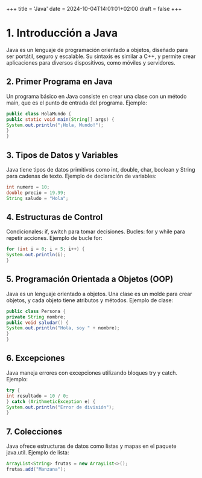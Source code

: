+++
title = 'Java'
date = 2024-10-04T14:01:01+02:00
draft = false
+++

# 1. Introducción a Java

Java es un lenguaje de programación orientado a objetos, diseñado para ser portátil, seguro y escalable. Su sintaxis es similar a C++, y permite crear aplicaciones para diversos dispositivos, como móviles y servidores.

## 2. Primer Programa en Java

Un programa básico en Java consiste en crear una clase con un método main, que es el punto de entrada del programa.
Ejemplo:

```java
public class HolaMundo {
public static void main(String[] args) {
System.out.println("¡Hola, Mundo!");
}
}
```

## 3. Tipos de Datos y Variables

Java tiene tipos de datos primitivos como int, double, char, boolean y String para cadenas de texto.
Ejemplo de declaración de variables:

```java
int numero = 10;
double precio = 19.99;
String saludo = "Hola";
```

## 4. Estructuras de Control

Condicionales: if, switch para tomar decisiones.
Bucles: for y while para repetir acciones.
Ejemplo de bucle for:

```java
for (int i = 0; i < 5; i++) {
System.out.println(i);
}
```

## 5. Programación Orientada a Objetos (OOP)

Java es un lenguaje orientado a objetos. Una clase es un molde para crear objetos, y cada objeto tiene atributos y métodos.
Ejemplo de clase:

```java
public class Persona {
private String nombre;
public void saludar() {
System.out.println("Hola, soy " + nombre);
}
}
```

## 6. Excepciones

Java maneja errores con excepciones utilizando bloques try y catch.
Ejemplo:

```java
try {
int resultado = 10 / 0;
} catch (ArithmeticException e) {
System.out.println("Error de división");
}
```

## 7. Colecciones

Java ofrece estructuras de datos como listas y mapas en el paquete java.util.
Ejemplo de lista:

```java
ArrayList<String> frutas = new ArrayList<>();
frutas.add("Manzana");
```
